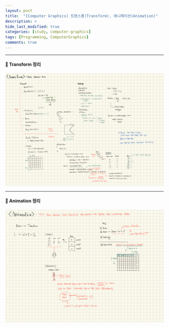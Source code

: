```yaml
---
layout: post
title:  "[Computer Graphics] 트랜스폼(Transform), 애니메이션(Animation)"
description: >
hide_last_modified: true
categories: [study, computer-graphics]
tags: [Programming, ComputerGraphics]
comments: true
---
```


---

#### 📼 Transform 정리

<p align="center">
  <img src="../../../assets/img/blog/computer_graphics/transform.png" style="width: 832px; height: auto;" />
</p>

---

#### 📼 Animation 정리
<p align="center">
  <img src="../../../assets/img/blog/computer_graphics/animation.png" style="width: 832px; height: auto;" />
</p>